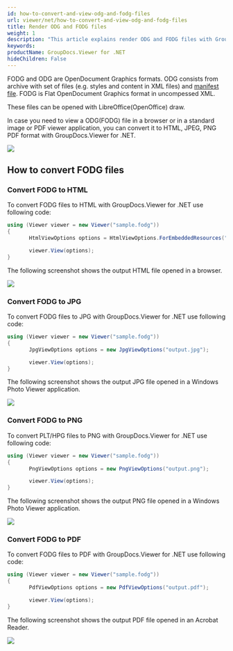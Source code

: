 ```yaml
---
id: how-to-convert-and-view-odg-and-fodg-files
url: viewer/net/how-to-convert-and-view-odg-and-fodg-files
title: Render ODG and FODG files
weight: 1
description: "This article explains render ODG and FODG files with GroupDocs.Viewer within your .NET applications."
keywords: 
productName: GroupDocs.Viewer for .NET
hideChildren: False
---
```

FODG and ODG are OpenDocument Graphics formats. ODG consists from archive with set of files (e.g. styles and content in XML files) and [manifest file](https://en.wikipedia.org/wiki/Manifest_file). FODG is Flat OpenDocument Graphics format in uncompessed XML.

These files can be opened with LibreOffice(OpenOffice) draw.

In case you need to view a ODG(FODG) file in a browser or in a standard image or PDF viewer application, you can convert it to HTML, JPEG, PNG  PDF format with GroupDocs.Viewer for .NET. 

![](/viewer/net/images/how-to-convert-and-view-odg-and-fodg-files.png)

## How to convert FODG files

### Convert FODG to HTML

To convert FODG files to HTML with GroupDocs.Viewer for .NET use following code:

```csharp
using (Viewer viewer = new Viewer("sample.fodg"))
{
       HtmlViewOptions options = HtmlViewOptions.ForEmbeddedResources("output.html");

       viewer.View(options);
}
```

The following screenshot shows the output HTML file opened in a browser.

![](/viewer/net/images/how-to-convert-and-view-odg-and-fodg-files_1.png)

### Convert FODG to JPG

To convert FODG files to JPG with GroupDocs.Viewer for .NET use following code:

```csharp
using (Viewer viewer = new Viewer("sample.fodg"))
{
       JpgViewOptions options = new JpgViewOptions("output.jpg");

       viewer.View(options);
}
```

The following screenshot shows the output JPG file opened in a Windows Photo Viewer application.

![](/viewer/net/images/how-to-convert-and-view-odg-and-fodg-files_2.png)

### Convert FODG to PNG

To convert PLT/HPG files to PNG with GroupDocs.Viewer for .NET use following code:

```csharp
using (Viewer viewer = new Viewer("sample.fodg"))
{
       PngViewOptions options = new PngViewOptions("output.png");

       viewer.View(options);
}
```

The following screenshot shows the output PNG file opened in a Windows Photo Viewer application.

![](/viewer/net/images/how-to-convert-and-view-odg-and-fodg-files_3.png)

### Convert FODG to PDF

To convert FODG files to PDF with GroupDocs.Viewer for .NET use following code:

```csharp
using (Viewer viewer = new Viewer("sample.fodg"))
{
       PdfViewOptions options = new PdfViewOptions("output.pdf");

       viewer.View(options);
}
```

The following screenshot shows the output PDF file opened in an Acrobat Reader.

![](/viewer/net/images/how-to-convert-and-view-odg-and-fodg-files_4.png)
